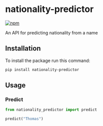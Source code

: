 # nationality-predictor

[![npm](https://img.shields.io/pypi/v/nationality-predictor.svg)](https://pypi.org/project/nationality-predictor/)

An API for predicting nationality from a name

## Installation
To install the package run this command:

```bash
pip install nationality-predictor
```

## Usage

### Predict

```python
from nationality_predictor import predict

predict("Thomas")
```
